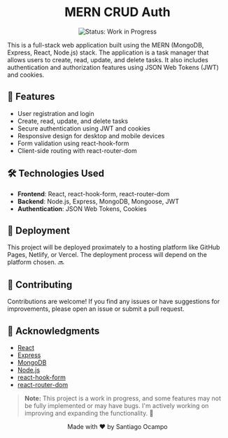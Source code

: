 <div align="center">
  <h1>MERN CRUD Auth</h1>
  <img src="https://img.shields.io/badge/Status-Work%20In%20Progress-yellow" alt="Status: Work in Progress">
</div>

This is a full-stack web application built using the MERN (MongoDB, Express, React, Node.js) stack. The application is a task manager that allows users to create, read, update, and delete tasks. It also includes authentication and authorization features using JSON Web Tokens (JWT) and cookies.

## 🌟 Features

- User registration and login
- Create, read, update, and delete tasks
- Secure authentication using JWT and cookies
- Responsive design for desktop and mobile devices
- Form validation using react-hook-form
- Client-side routing with react-router-dom

## 🛠️ Technologies Used

- **Frontend**: React, react-hook-form, react-router-dom
- **Backend**: Node.js, Express, MongoDB, Mongoose, JWT
- **Authentication**: JSON Web Tokens, Cookies

## 🚀 Deployment

This project will be deployed proximately to a hosting platform like GitHub Pages, Netlify, or Vercel. The deployment process will depend on the platform chosen. 🔜

## 🤝 Contributing

Contributions are welcome! If you find any issues or have suggestions for improvements, please open an issue or submit a pull request.

## 🙏 Acknowledgments

- [React](https://reactjs.org/)
- [Express](https://expressjs.com/)
- [MongoDB](https://www.mongodb.com/)
- [Node.js](https://nodejs.org/)
- [react-hook-form](https://react-hook-form.com/)
- [react-router-dom](https://reactrouter.com/web/guides/quick-start)

> **Note:** This project is a work in progress, and some features may not be fully implemented or may have bugs. I'm actively working on improving and expanding the functionality. 🚧

<div align="center">
  Made with ❤️ by Santiago Ocampo
</div>
